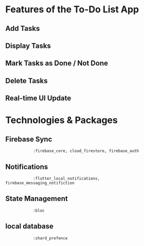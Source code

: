 
# Features of the To-Do List App
## Add Tasks
## Display Tasks
## Mark Tasks as Done / Not Done
## Delete Tasks
## Real-time UI Update

# Technologies & Packages
## Firebase Sync	    
                :firebase_core, cloud_firestore, firebase_auth
## Notifications		    
                :flutter_local_notifications, firebase_messaging_notifiction
## State Management		    
                :bloc 
## local database	    
                :shard_prefence
               
    

